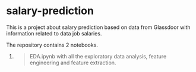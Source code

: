 # salary-prediction
This is a project about salary prediction based on data from Glassdoor with information related to data job salaries.

The repository contains 2 notebooks.

1. >EDA.ipynb with all the exploratory data analysis, feature engineering and feature extraction.